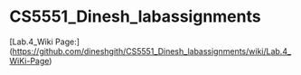 # CS5551_Dinesh_labassignments

[Lab.4_Wiki Page:] (https://github.com/dineshgith/CS5551_Dinesh_labassignments/wiki/Lab.4_WiKi-Page)
